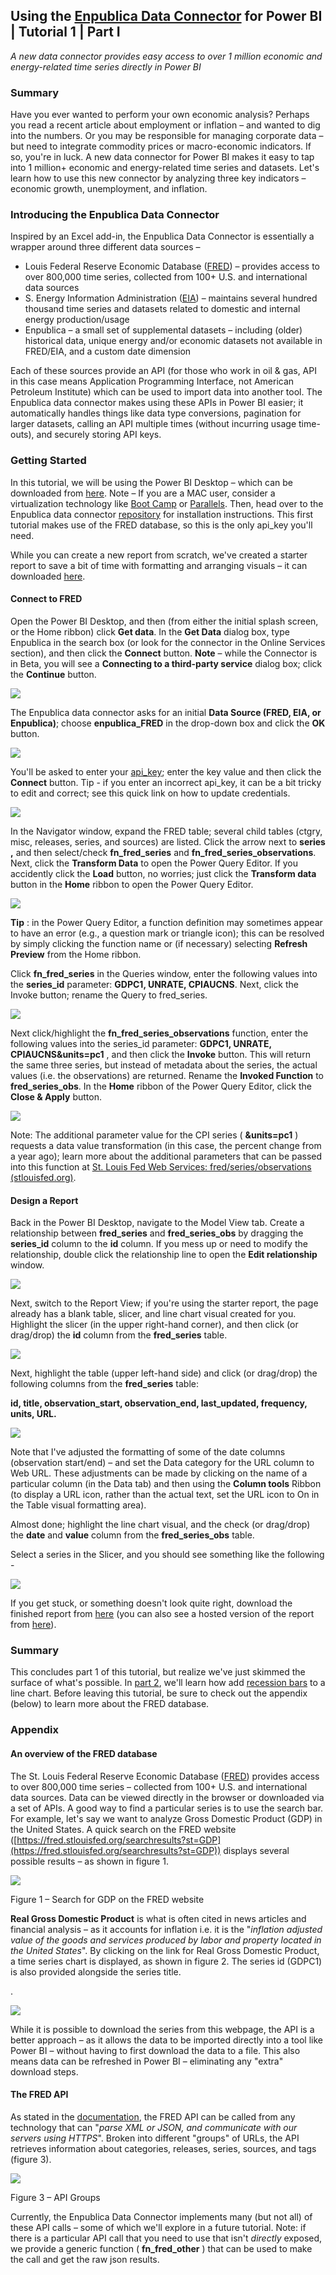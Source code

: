 ## Using the [Enpublica Data Connector](https://github.com/tylerchessman/PBI_FRED_EIA) for Power BI | Tutorial 1 | Part I

_A new data connector provides easy access to over 1 million economic and energy-related time series directly in Power BI_

### Summary

Have you ever wanted to perform your own economic analysis? Perhaps you read a recent article about employment or inflation – and wanted to dig into the numbers. Or you may be responsible for managing corporate data – but need to integrate commodity prices or macro-economic indicators. If so, you're in luck. A new data connector for Power BI makes it easy to tap into 1 million+ economic and energy-related time series and datasets. Let's learn how to use this new connector by analyzing three key indicators – economic growth, unemployment, and inflation.

### Introducing the Enpublica Data Connector

Inspired by an Excel add-in, the Enpublica Data Connector is essentially a wrapper around three different data sources –

- Louis Federal Reserve Economic Database ([FRED](https://fredhelp.stlouisfed.org/fred/about/about-fred/what-is-fred/)) – provides access to over 800,000 time series, collected from 100+ U.S. and international data sources
- S. Energy Information Administration ([EIA](https://www.eia.gov/opendata/documentation.php)) – maintains several hundred thousand time series and datasets related to domestic and internal energy production/usage
- Enpublica – a small set of supplemental datasets – including (older) historical data, unique energy and/or economic datasets not available in FRED/EIA, and a custom date dimension

Each of these sources provide an API (for those who work in oil & gas, API in this case means Application Programming Interface, not American Petroleum Institute) which can be used to import data into another tool. The Enpublica data connector makes using these APIs in Power BI easier; it automatically handles things like data type conversions, pagination for larger datasets, calling an API multiple times (without incurring usage time-outs), and securely storing API keys.

### Getting Started

In this tutorial, we will be using the Power BI Desktop – which can be downloaded from [here](https://powerbi.microsoft.com/en-us/desktop/). Note – If you are a MAC user, consider a virtualization technology like [Boot Camp](https://support.apple.com/en-us/HT201468#:~:text=How%20to%20install%20Windows%2010%20on%20Mac%201,the%20Boot%20Camp%20installer%20in%20Windows%20See%20More.) or [Parallels](https://www.parallels.com/). Then, head over to the Enpublica data connector [repository](https://github.com/tylerchessman/PBI_FRED_EIA) for installation instructions.  This first tutorial makes use of the FRED database, so this is the only api\_key you'll need.

While you can create a new report from scratch, we've created a starter report to save a bit of time with formatting and arranging visuals – it can downloaded [here](https://github.com/tylerchessman/PBI_FRED_EIA/raw/main/Tutorials/1_Part1/Enpublica_Tutorial1_Part1_Begin.pbix).

#### Connect to FRED

Open the Power BI Desktop, and then (from either the initial splash screen, or the Home ribbon) click **Get data**. In the **Get Data** dialog box, type Enpublica in the search box (or look for the connector in the Online Services section), and then click the **Connect** button. **Note** – while the Connector is in Beta, you will see a **Connecting to a third-party service** dialog box; click the **Continue** button.

![](./images/Tutorial1_Part1_1.jpg)

The Enpublica data connector asks for an initial **Data Source (FRED, EIA, or Enpublica)**; choose **enpublica\_FRED** in the drop-down box and click the **OK** button.

![](./images/Tutorial1_Part1_2.jpg)

You'll be asked to enter your [api\_key](https://fred.stlouisfed.org/docs/api/api_key.html); enter the key value and then click the **Connect** button. Tip - if you enter an incorrect api\_key, it can be a bit tricky to edit and correct; see this quick link on how to update credentials.

![](./images/Tutorial1_Part1_3.jpg)

In the Navigator window, expand the FRED table; several child tables (ctgry, misc, releases, series, and sources) are listed. Click the arrow next to **series** **,** and then select/check **fn\_fred\_series** and **fn\_fred\_series\_observations**. Next, click the **Transform Data** to open the Power Query Editor. If you accidently click the **Load** button, no worries; just click the **Transform data** button in the **Home** ribbon to open the Power Query Editor.

![](./images/Tutorial1_Part1_4.jpg)

**Tip** : in the Power Query Editor, a function definition may sometimes appear to have an error (e.g., a question mark or triangle icon); this can be resolved by simply clicking the function name or (if necessary) selecting **Refresh Preview** from the Home ribbon.

Click **fn\_fred\_series** in the Queries window, enter the following values into the **series\_id** parameter: **GDPC1, UNRATE, CPIAUCNS**. Next, click the Invoke button; rename the Query to fred\_series.

![](./images/Invoke_Fred_Series.gif)

Next click/highlight the **fn\_fred\_series\_observations** function, enter the following values into the series\_id parameter: **GDPC1, UNRATE, CPIAUCNS&units=pc1** , and then click the **Invoke** button. This will return the same three series, but instead of metadata about the series, the actual values (i.e. the observations) are returned. Rename the **Invoked Function** to **fred\_series\_obs**. In the **Home** ribbon of the Power Query Editor, click the **Close & Apply** button.

![](./images/Tutorial1_Part1_5.jpg)

Note: The additional parameter value for the CPI series ( **&units=pc1** ) requests a data value transformation (in this case, the percent change from a year ago); learn more about the additional parameters that can be passed into this function at [St. Louis Fed Web Services: fred/series/observations (stlouisfed.org)](https://fred.stlouisfed.org/docs/api/fred/series_observations.html#units).

#### Design a Report

Back in the Power BI Desktop, navigate to the Model View tab. Create a relationship between **fred\_series** and **fred\_series\_obs** by dragging the **series\_id** column to the **id** column. If you mess up or need to modify the relationship, double click the relationship line to open the **Edit relationship** window.

![](./images/PBI_CreateRelationship.gif)

Next, switch to the Report View; if you're using the starter report, the page already has a blank table, slicer, and line chart visual created for you. Highlight the slicer (in the upper right-hand corner), and then click (or drag/drop) the **id** column from the **fred\_series** table.

![](./images/Tutorial1_Part1_6.jpg)

Next, highlight the table (upper left-hand side) and click (or drag/drop) the following columns from the **fred\_series** table:

**id, title, observation\_start, observation\_end, last\_updated, frequency, units, URL.**

![](./images/Tutorial1_Part1_7.jpg)

Note that I've adjusted the formatting of some of the date columns (observation start/end) – and set the Data category for the URL column to Web URL. These adjustments can be made by clicking on the name of a particular column (in the Data tab) and then using the **Column tools** Ribbon (to display a URL icon, rather than the actual text, set the URL icon to On in the Table visual formatting area).

Almost done; highlight the line chart visual, and the check (or drag/drop) the **date** and **value** column from the **fred\_series\_obs** table.

Select a series in the Slicer, and you should see something like the following -

![](./images/Tutorial1_Part1_8.jpg)

If you get stuck, or something doesn't look quite right, download the finished report from [here](https://github.com/tylerchessman/PBI_FRED_EIA/raw/main/Tutorials/1_Part1/Enpublica_Tutorial1_Part1_Finish.pbix) (you can also see a hosted version of the report from [here](https://app.powerbi.com/view?r=eyJrIjoiM2NlOWFiN2QtYTQ0NS00NWY4LTg3OWMtYmVjNjhhNzhjMDkxIiwidCI6IjRmY2YxMGM2LWVjODEtNDhkYy1iNzZjLTJjM2Q2MDAxN2M1YSIsImMiOjZ9&embedImagePlaceholder=true)).

### Summary

This concludes part 1 of this tutorial, but realize we've just skimmed the surface of what's possible. In [part 2](https://github.com/tylerchessman/PBI_FRED_EIA/tree/main/Tutorials/1_Part2), we'll learn how add [recession bars](https://fred.stlouisfed.org/series/GDPC1) to a line chart. Before leaving this tutorial, be sure to check out the appendix (below) to learn more about the FRED database.

### Appendix

#### An overview of the FRED database

The St. Louis Federal Reserve Economic Database ([FRED](https://fredhelp.stlouisfed.org/fred/about/about-fred/what-is-fred/)) provides access to over 800,000 time series – collected from 100+ U.S. and international data sources. Data can be viewed directly in the browser or downloaded via a set of APIs. A good way to find a particular series is to use the search bar. For example, let's say we want to analyze Gross Domestic Product (GDP) in the United States. A quick search on the FRED website ([https://fred.stlouisfed.org/searchresults?st=GDP](https://fred.stlouisfed.org/searchresults?st=GDP)) displays several possible results – as shown in figure 1.

![](./images/Tutorial1_Part1_Fred1.jpg)

Figure 1 – Search for GDP on the FRED website

**Real Gross Domestic Product** is what is often cited in news articles and financial analysis – as it accounts for inflation i.e. it is the "_inflation adjusted value of the goods and services produced by labor and property located in the United States_". By clicking on the link for Real Gross Domestic Product, a time series chart is displayed, as shown in figure 2. The series id (GDPC1) is also provided alongside the series title.

.

![](./images/Tutorial1_Part1_Fred2.jpg)

While it is possible to download the series from this webpage, the API is a better approach – as it allows the data to be imported directly into a tool like Power BI – without having to first download the data to a file. This also means data can be refreshed in Power BI – eliminating any "extra" download steps.

#### The FRED API

As stated in the [documentation](https://fred.stlouisfed.org/docs/api/fred/), the FRED API can be called from any technology that can "_parse XML or JSON, and communicate with our servers using HTTPS_". Broken into different "groups" of URLs, the API retrieves information about categories, releases, series, sources, and tags (figure 3).

![](./images/Tutorial1_Part1_Fred3.jpg)

Figure 3 – API Groups

Currently, the Enpublica Data Connector implements many (but not all) of these API calls – some of which we'll explore in a future tutorial. Note: if there is a particular API call that you need to use that isn't _directly_ exposed, we provide a generic function ( **fn\_fred\_other** ) that can be used to make the call and get the raw json results.
